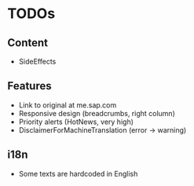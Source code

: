 # TODOs

## Content

- SideEffects

## Features

- Link to original at me.sap.com
- Responsive design (breadcrumbs, right column)
- Priority alerts (HotNews, very high)
- DisclaimerForMachineTranslation (error -> warning)

## i18n

- Some texts are hardcoded in English
